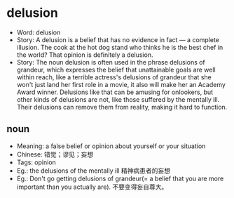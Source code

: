 # delusion

- Word: delusion
- Story: A delusion is a belief that has no evidence in fact — a complete illusion. The cook at the hot dog stand who thinks he is the best chef in the world? That opinion is definitely a delusion.
- Story: The noun delusion is often used in the phrase delusions of grandeur, which expresses the belief that unattainable goals are well within reach, like a terrible actress's delusions of grandeur that she won't just land her first role in a movie, it also will make her an Academy Award winner. Delusions like that can be amusing for onlookers, but other kinds of delusions are not, like those suffered by the mentally ill. Their delusions can remove them from reality, making it hard to function.

## noun

- Meaning: a false belief or opinion about yourself or your situation
- Chinese: 错觉；谬见；妄想
- Tags: opinion
- Eg.: the delusions of the mentally ill 精神病患者的妄想
- Eg.: Don't go getting delusions of grandeur(= a belief that you are more important than you actually are). 不要变得妄自尊大。

